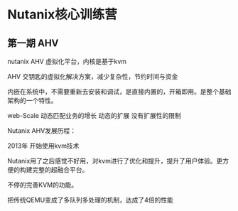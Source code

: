 # Nutanix核心训练营

##  第一期 AHV
nutanix AHV 虚拟化平台，内核是基于kvm

AHV 交钥匙的虚拟化解决方案，减少复杂性，节约时间与资金

内嵌在系统中，不需要重新去安装和调试，是直接内置的，开箱即用。是整个基础架构的一个特性。

web-Scale 动态匹配业务的增长 动态的扩展 没有扩展性的限制


Nutanix AHV发展历程：

2013年 开始使用kvm技术    

Nutanix用了之后感觉不好用，对kvm进行了优化和提升，提升了用户体验。更方便的构建完整的超融合平台。

不停的完善KVM的功能。   


把传统QEMU变成了多队列多处理的机制，达成了4倍的性能   













